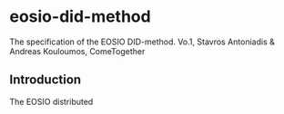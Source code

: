# eosio-did-method
The specification of the EOSIO DID-method.
Vo.1, Stavros Antoniadis & Andreas Kouloumos, ComeTogether
## Introduction
The EOSIO distributed 

